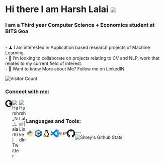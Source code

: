 # Hi there I am Harsh Lalai ![](https://user-images.githubusercontent.com/18350557/176309783-0785949b-9127-417c-8b55-ab5a4333674e.gif) <br>
### I am a Third year Computer Science + Economics student at BITS Goa
<br>
- ♟ I am interested in Application based research projects of Machine Learning. <br>
- 👯 I’m looking to collaborate on projects relating to CV and NLP, work that relates to my current field of interest. <br>
- 👻 Want to know More about Me? Follow me on LinkedIN.
<br>

![Visitor Count](https://profile-counter.glitch.me/Harsh-Lalai/count.svg)

### Connect with me:

[<img align="left" alt="Harsh-Lalai.github.io/" width="22px" src="https://raw.githubusercontent.com/iconic/open-iconic/master/svg/globe.svg" />](https://sites.google.com/view/harsh-nishant-lalai/home)
[<img align="left" alt="Harsh_N_Lalai10 | Twitter" width="22px" src="https://cdn.jsdelivr.net/npm/simple-icons@v3/icons/twitter.svg" />](https://twitter.com/Harsh_N_Lalai10)
[<img align="left" alt="Harsh Lalai | LinkedIn" width="22px" src="https://cdn.jsdelivr.net/npm/simple-icons@v3/icons/linkedin.svg" />](https://www.linkedin.com/in/harshlalai/)

<br />

<br />

### Languages and Tools:

<img align="left" alt="Python" width="26px" src="https://raw.githubusercontent.com/github/explore/80688e429a7d4ef2fca1e82350fe8e3517d3494d/topics/python/python.png" />
<img align="left" alt="C++" width="26px" src="https://raw.githubusercontent.com/github/explore/80688e429a7d4ef2fca1e82350fe8e3517d3494d/topics/cpp/cpp.png" />
<img align="left" alt="TF" width="26px" src="https://raw.githubusercontent.com/github/explore/80688e429a7d4ef2fca1e82350fe8e3517d3494d/topics/linux/linux.png" />
<img align="left" alt="Visual Studio Code" width="26px" src="https://raw.githubusercontent.com/github/explore/80688e429a7d4ef2fca1e82350fe8e3517d3494d/topics/visual-studio-code/visual-studio-code.png" />
<img align="left" alt="Git" width="26px" src="https://raw.githubusercontent.com/github/explore/80688e429a7d4ef2fca1e82350fe8e3517d3494d/topics/git/git.png" />
<img align="left" alt="GitHub" width="26px" src="https://raw.githubusercontent.com/github/explore/78df643247d429f6cc873026c0622819ad797942/topics/github/github.png" />
---
<br>
<img align="left" alt="Shrey's Github Stats" src="https://github-readme-stats.vercel.app/api?username=Harsh-Lalai&show_icons=true&hide_border=true" />
